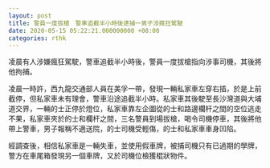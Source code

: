 ```yaml
---
layout: post
title: 警員一度拔槍　警車追截半小時後逮捕一男子涉瘋狂駕駛
date: 2020-05-15 05:22:21.000000000 +08:00
categories: rthk
---
```


凌晨有人涉嫌瘋狂駕駛，警車追截半小時後，警員一度拔槍指向涉事司機，其後將他拘捕。

凌晨一時許，西九龍交通部人員在美孚一帶，發現一輛私家車左穿右插，於是上前截停，但私家車未有理會，警車沿途追截半小時。私家車其後駛至長沙灣道與大埔道交界，一輛的士正停於燈位，私家車靠左企圖從的士和路邊欄杆之間的空位逃走不果，私家車夾於的士和欄杆之間，三名警員到場拔槍，喝令司機停車，其後將他帶上警車，男子報稱不適送院，的士司機受輕傷，的士和私家車車身凹陷。

經調查後，相信私家車是一輛失車，並使用假車牌，被捕司機只有已過期的學牌，警方在車尾箱發現另一個車牌，又於司機位檢獲棍狀物件。
